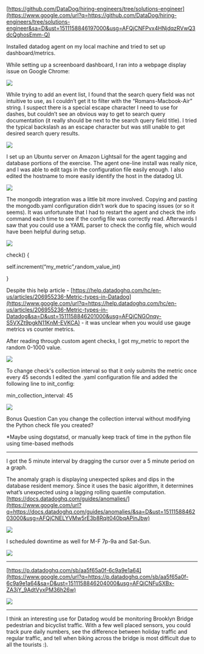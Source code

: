 [https://github.com/DataDog/hiring-engineers/tree/solutions-engineer](https://www.google.com/url?q=https://github.com/DataDog/hiring-engineers/tree/solutions-engineer&sa=D&ust=1511158846197000&usg=AFQjCNFPvx4HNjdqzRVwQ3dcQghosEmm-Q)

Installed datadog agent on my local machine and tried to set up dashboard/metrics.

While setting up a screenboard dashboard, I ran into a webpage display issue on Google Chrome:

![](https://lh3.googleusercontent.com/hFYIiBG_lZozja_FByjLCMu27KtVaplg776fZ1LVx-cvrnmQsY4KN7yhPgetGgh5Zi6CuaUX2G4HR1-LzmJYrcJCUFVaaV0-yxjAqP_SuT_jochklP_lJr1gMascNv_gxN6MG12p)

While trying to add an event list, I found that the search query field was not intuitive to use, as I couldn’t get it to filter with the “Romans-Macbook-Air” string. I suspect there is a special escape character I need to use for dashes, but couldn’t see an obvious way to get to search query documentation (it really should be next to the search query field title). I tried the typical backslash as an escape character but was still unable to get desired search query results.

![](https://lh3.googleusercontent.com/116PNGTiwFGUHxHFwhyYEC23ZM-XShj-cKreeAQgpYIXVfaCGlOVSeK6TLZlWXKWFnGCJ7YrFxnPZHTQYnSW5snUXjUKon_btgCIuCse9B33QClpl2MDnyow8IljkshdyBjLjULt)

I set up an Ubuntu server on Amazon Lightsail for the agent tagging and database portions of the exercise. The agent one-line install was really nice, and I was able to edit tags in the configuration file easily enough. I also edited the hostname to more easily identify the host in the datadog UI.

![](https://lh4.googleusercontent.com/h5zn1ZPyCtCQQ4fDM_xPQp9_lJzwH0TVnI9o-k3HHfY21UGva_ORSullBYmfKlZk5BeECmsG7_DmW4TGPLyUMCwQJ4yAAtmhA5vEV3funW6c_KYhwYhEC7C19hTXURA18ZI2J0PA)

The mongodb integration was a little bit more involved. Copying and pasting the mongodb.yaml configuration didn’t work due to spacing issues (or so it seems). It was unfortunate that I had to restart the agent and check the info command each time to see if the config file was correctly read. Afterwards I saw that you could use a YAML parser to check the config file, which would have been helpful during setup.

![](https://lh5.googleusercontent.com/NlIwJ2vtFt7JFQLRoTdRTRB7tXpeZ8Ie6Qz0TOoMsgnnlPqEAq_yVuo4_iPxbYYUt7aB8pPdWXJz7m2lG2rnIUt78l1Gpud-j96tUJLPwftQTxE-PN9PLYpe46Oatzxyz_zrNHuY)

check() {

self.increment(“my_metric”,random_value_int)

}

Despite this help article - [](https://www.google.com/url?q=https://help.datadoghq.com/hc/en-us/articles/206955236-Metric-types-in-Datadog&sa=D&ust=1511158846200000&usg=AFQjCNFHKwNaSPB_C-ie2njQziossMWxKw) [https://help.datadoghq.com/hc/en-us/articles/206955236-Metric-types-in-Datadog](https://www.google.com/url?q=https://help.datadoghq.com/hc/en-us/articles/206955236-Metric-types-in-Datadog&sa=D&ust=1511158846201000&usg=AFQjCNGOnqy-S5VXZt9pgkN11KnM-EVKCA) - it was unclear when you would use gauge metrics vs counter metrics.

After reading through custom agent checks, I got my_metric to report the random 0-1000 value.

![](https://lh4.googleusercontent.com/DOXHJbVWiZD0O7K7_aa2IX8LItBYAI_XDHGHkdrijCCnr21W7saD8gGy8xcXdXk2PM-6XDuZqlY0QWNtR9eW_N6xQZAnTtcJR_JduWZP4rz4Yi2COYwOPJLDqTiBYDo4eipus6Mp)

To change check's collection interval so that it only submits the metric once every 45 seconds I edited the .yaml configuration file and added the following line to init_config:

min_collection_interval: 45

![](https://lh6.googleusercontent.com/lrwU7sAks0oPow2Yn7q4lvuCNtEMDpXORz7PLzxp8XNktkvwfoFk8brIyDfxMW27kK55Wevf99dwfv2Eoy1aSWq31bp6YngA9u0eDV1UQzDyvs11rB-uC9gdAm8SnCKDIASc6afX)

Bonus Question Can you change the collection interval without modifying the Python check file you created?

*Maybe using dogstatsd, or manually keep track of time in the python file using time-based methods

---

I got the 5 minute interval by dragging the cursor over a 5 minute period on a graph.

The anomaly graph is displaying unexpected spikes and dips in the database resident memory. Since it uses the basic algorithm, it determines what’s unexpected using a lagging rolling quantile computation. [https://docs.datadoghq.com/guides/anomalies/](https://www.google.com/url?q=https://docs.datadoghq.com/guides/anomalies/&sa=D&ust=1511158846203000&usg=AFQjCNELYVMw5rE3b8Rqit040bqAPinJbw)

![](https://lh3.googleusercontent.com/SDD7_Mpqw9vs6Ebk3Gv2OO1Q9x2X0Y0P1g4aiZz43hZlIzzLKdRc7P1Z73qyDdkukKDt-USKo-GiSAFBhxLximCmopy0nIkxgtJWEAyH9fle37a1-zRl0TNIpLsq_hPF7KnzYFyR)

I scheduled downtime as well for M-F 7p-9a and Sat-Sun.

![](https://lh5.googleusercontent.com/CnQZwyWVbZo-KvO2oFS_sy7JclnWTf9LbVAzeYvGq-nfDSqGjH9ONh1gfiG8Bk5XON02Ys6JWYfnrnCVwAD9QIF2XUbv8w10vDHga8izkoucIH77GRyAqPLDmlG6oNlcw71_8FYU)

---

[https://p.datadoghq.com/sb/aa5f65a0f-6c9a9e1a64](https://www.google.com/url?q=https://p.datadoghq.com/sb/aa5f65a0f-6c9a9e1a64&sa=D&ust=1511158846204000&usg=AFQjCNFuSXBx-ZA3jY_9AdtVyxPM36h26w)

![](https://lh5.googleusercontent.com/HL1no9IehTrEwRDOtmNIKWjz7w7ozYAJyPweeDGEsboySNcGIUfpVeQnqc9fd0d2H29m-FUjYhje5w6ap79U1IB34H-qwU543QhHeMNzS7qWPMRgrnP0uxcuPE0DH_U-Y_J-pXaD)

---

I think an interesting use for Datadog would be monitoring Brooklyn Bridge pedestrian and bicyclist traffic. With a few well placed sensors, you could track pure daily numbers, see the difference between holiday traffic and regular traffic, and tell when biking across the bridge is most difficult due to all the tourists :).
